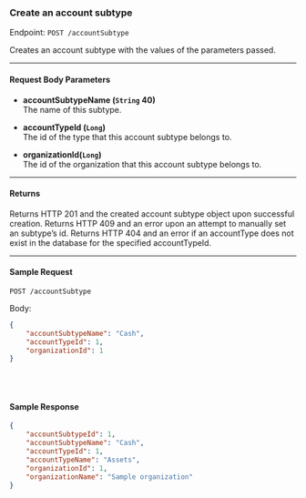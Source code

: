 ### Create an account subtype
Endpoint: `POST /accountSubtype`

Creates an account subtype with the values of the parameters passed.

___
#### Request Body Parameters
- **accountSubtypeName (`String` 40)**<br/>
The name of this subtype.

- **accountTypeId (`Long`)**<br/>
The id of the type that this account subtype belongs to.

- **organizationId(`Long`)**<br/>
The id of the organization that this account subtype belongs to.
___
#### Returns
Returns HTTP 201 and the created account subtype object upon successful creation. Returns HTTP 409 and an error upon an attempt to manually set an subtype’s id. Returns HTTP 404 and an error if an accountType does not exist in the database for the specified accountTypeId.
___


#### Sample Request
`POST /accountSubtype`

Body:

```json
{
    "accountSubtypeName": "Cash",
    "accountTypeId": 1,
	"organizationId": 1
}
```
<br/><br/>

#### Sample Response
```json
{
    "accountSubtypeId": 1,
    "accountSubtypeName": "Cash",
    "accountTypeId": 1,
    "accountTypeName": "Assets",
    "organizationId": 1,
    "organizationName": "Sample organization"
}
```